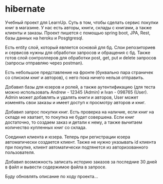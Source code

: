 # hibernate

Учебный проект для LearnUp.
Суть в том, чтобы сделать сервис покупки книг в магазине.
У нас есть авторы, книги, склады с книгами, а также клиенты и заказы.
Проект пишется с помощью spring boot, JPA, Rest, базы данных на heroku и Posgtgresql.

Есть entity слой, который является основой для бд. Слои репозиториев и сервисов нужны для обработки запросов и обращения с бд.
Также готов слой сонтроллеров для обработки post, get, put и delete запросов (запросы отправляю через  postman).

Есть небольшое представление на фронте (буквально пара страничек со списком книг и авторов), с него пока ничего нельзя отправить.

Добавил базы для юзеров и ролей, а также аутентификацию (для теста можно использовать Andrew - 12345 (Admin) и Ivan - 098765 (User).
Admin может добавлять и удалять книги и авторов, User может изменять свои заказы и имеет доступ к просмотру авторов и книг.

Добавил запрос покупки книг. Есть проверка на наличие, если книг на складе не хватает, то покупка не будет совершена. Если книг достаточно, то создаем заказ и детали к нему, а также вычитаем количество купленных книг со склада.

Соединил клиента и юзера. Теперь при регистрации юзера автоматически создается клиент. Также не нужно указывать id клиента при покупке, клиент автоматически подтянется из авторизованного пользователя.

Добавил возможность записать историю заказов за последние 30 дней в файл и вывести содержимое файла в запросе.

Буду обновлять описание по ходу проекта...
